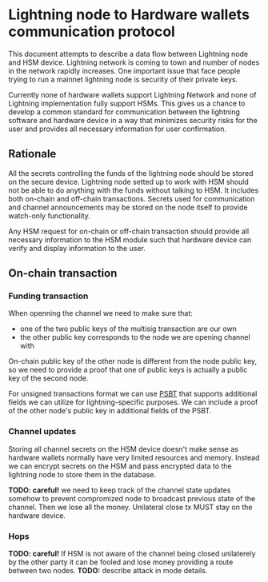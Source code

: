 # Lightning node to Hardware wallets communication protocol

This document attempts to describe a data flow between Lightning node and HSM device. Lightning network is coming to town and number of nodes in the network rapidly increases. One important issue that face people trying to run a mainnet lightning node is security of their private keys.

Currently none of hardware wallets support Lightning Network and none of Lightning implementation fully support HSMs. This gives us a chance to develop a common standard for communication between the lightning software and hardware device in a way that minimizes security risks for the user and provides all necessary information for user confirmation.

## Rationale

All the secrets controlling the funds of the lightning node should be stored on the secure device. Lightning node setted up to work with HSM should not be able to do anything with the funds without talking to HSM. It includes both on-chain and off-chain transactions. Secrets used for communication and channel announcements may be stored on the node itself to provide watch-only functionality.

Any HSM request for on-chain or off-chain transaction should provide all necessary information to the HSM module such that hardware device can verify and display information to the user.

## On-chain transaction

### Funding transaction

When openning the channel we need to make sure that:

- one of the two public keys of the multisig transaction are our own
- the other public key corresponds to the node we are opening channel with

On-chain public key of the other node is different from the node public key, so we need to provide a proof that one of public keys is actually a public key of the second node.

For unsigned transactions format we can use [PSBT](https://github.com/bitcoin/bips/blob/master/bip-0174.mediawiki) that supports additional fields we can utilize for lightning-specific purposes. We can include a proof of the other node's public key in additional fields of the PSBT.

### Channel updates

Storing all channel secrets on the HSM device doesn't make sense as hardware wallets normally have very limited resources and memory. Instead we can encrypt secrets on the HSM and pass encrypted data to the lightning node to store them in the database.

**TODO: careful!** we need to keep track of the channel state updates somehow to prevent compromized node to broadcast previous state of the channel. Then we lose all the money. Unilateral close tx MUST stay on the hardware device.

### Hops

**TODO: careful!** If HSM is not aware of the channel being closed unilaterely by the other party it can be fooled and lose money providing a route between two nodes.
**TODO:** describe attack in mode details.
